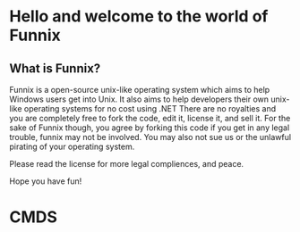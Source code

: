 # Hello and welcome to the world of Funnix 

## What is Funnix?

Funnix is a open-source unix-like operating system which aims to help Windows users get into Unix.
It also aims to help developers their own unix-like operating systems for no cost using .NET
There are no royalties and you are completely free to fork the code, edit it, license it, and sell it.
For the sake of Funnix though, you agree by forking this code if you get in any legal trouble, funnix may not be involved.
You may also not sue us or the unlawful pirating of your operating system. 

Please read the license for more legal compliences, and peace.

Hope you have fun!

# CMDS


